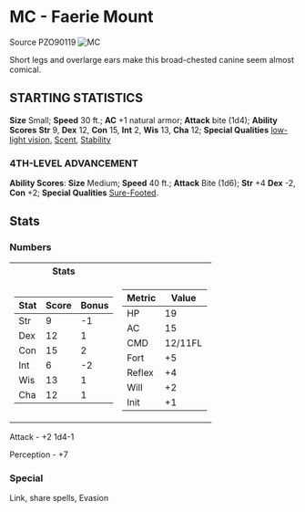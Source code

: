 # MC - Faerie Mount
Source PZO90119
![MC](https://images-wixmp-ed30a86b8c4ca887773594c2.wixmp.com/f/0496fc1f-e0fb-45ea-ae43-6a7f703726c2/dcd09bs-84c419be-fbec-421e-a3a1-d971f715c5ca.png?token=eyJ0eXAiOiJKV1QiLCJhbGciOiJIUzI1NiJ9.eyJzdWIiOiJ1cm46YXBwOjdlMGQxODg5ODIyNjQzNzNhNWYwZDQxNWVhMGQyNmUwIiwiaXNzIjoidXJuOmFwcDo3ZTBkMTg4OTgyMjY0MzczYTVmMGQ0MTVlYTBkMjZlMCIsIm9iaiI6W1t7InBhdGgiOiJcL2ZcLzA0OTZmYzFmLWUwZmItNDVlYS1hZTQzLTZhN2Y3MDM3MjZjMlwvZGNkMDlicy04NGM0MTliZS1mYmVjLTQyMWUtYTNhMS1kOTcxZjcxNWM1Y2EucG5nIn1dXSwiYXVkIjpbInVybjpzZXJ2aWNlOmZpbGUuZG93bmxvYWQiXX0.H_rIP-cyWIztB_49Uh9-m_q5bnnxfodpKOHuzw5VCz4)

Short legs and overlarge ears make this broad-chested canine seem almost comical.

## STARTING STATISTICS
**Size** Small; **Speed** 30 ft.; **AC** +1 natural armor; **Attack** bite (1d4); **Ability Scores** **Str** 9, **Dex** 12, **Con** 15, **Int** 2, **Wis** 13, **Cha** 12; **Special Qualities** [low-light vision](https://www.d20pfsrd.com/gamemastering/special-abilities#TOC-Low-Light-Vision), [Scent](https://www.d20pfsrd.com/gamemastering/special-abilities#TOC-Scent), [Stability](https://www.d20pfsrd.com/bestiary/monster-listings/animals/faerie-mount/)

### 4TH-LEVEL ADVANCEMENT

**Ability Scores**: **Size** Medium; **Speed** 40 ft.; **Attack** Bite (1d6); **Str** +4 **Dex** -2, **Con** +2; **Special Qualities** [Sure-Footed](https://www.d20pfsrd.com/bestiary/monster-listings/animals/faerie-mount/).

## Stats
### Numbers
<table>
<tr><th>Stats</th><th></th></tr>
<tr><td>

|Stat|Score|Bonus|
|---|---|---|
|Str|9|-1|
|Dex|12|1|
|Con|15|2|
|Int|6|-2|
|Wis|13|1|
|Cha|12|1|

</td><td>

|Metric|Value|
|---|---|
|HP|19|
|AC|15|
|CMD|12/11FL|
|Fort|+5|
|Reflex|+4|
|Will|+2|
|Init|+1|
</td></tr>
</table>
Attack - +2 1d4-1
 
Perception - +7

### Special
Link, share spells, Evasion
